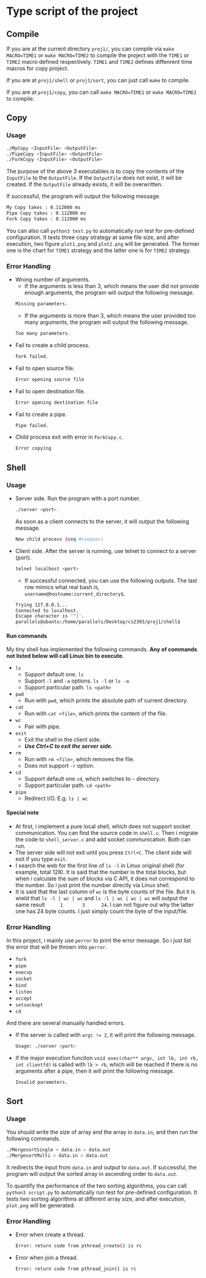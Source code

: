 # Type script of the project

## Compile
If you are at the current directory `proj1/`, you can compile via `make MACRO=TIME1` or `make MACRO=TIME2` to compile the project with the `TIME1` or `TIME2` macro defined respectively. `TIME1` and `TIME2` defines diffenrent time macros for copy project.

If you are at `proj1/shell` or `proj1/sort`, you can just call `make` to compile.

If you are at `proj1/copy`, you can call `make MACRO=TIME1` or `make MACRO=TIME2` to compile.

## Copy
### Usage
```bash
./MyCopy <InputFile> <OutputFile>
./PipeCopy <InputFile> <OutputFile>
./ForkCopy <InputFile> <OutputFile>
```
The purpose of the above 3 executables is to copy the contents of the `InputFile` to the `OutputFile`. If the `OutputFile` does not exist, it will be created. If the `OutputFile` already exists, it will be overwritten.

If successful, the program will output the following message.
```bash
My Copy takes : 0.112000 ms 
Pipe Copy takes : 0.112000 ms
Fork Copy takes : 0.112000 ms
```

You can also call `python3 test.py` to automatically run test for pre-defined configuration. It tests three copy strategy at same file size, and after execution, two figure `plot1.png` and `plot2.png` will be generated. The former one is the chart for `TIME1` strategy and the latter one is for `TIME2` strategy.

### Error Handling
- Wrong number of arguments. 
    - If the arguments is less than 3, which means the user did not provide enough arguments, the program will output the following message.
    ```bash
    Missing parameters. 
    ```
    - If the arguments is more than 3, which means the user provided too many arguments, the program will output the following message.
    ```bash
    Too many parameters. 
    ```
- Fail to create a child process.
    ```bash
    Fork failed.
    ```
- Fail to open source file.
    ```bash
    Error opening source file
    ```
- Fail to open destination file.
    ```bash
    Error opening destination file
    ```
- Fail to create a pipe.
    ```bash
    Pipe failed.
    ```
- Child process exit with error in `ForkCopy.c`.
    ```bash
    Error copying
    ```

## Shell
### Usage
- Server side. Run the program with a port number.
    ```bash
    ./server <port>
    ```
    As soon as a client connects to the server, it will output the following message.
    ```bash
    New child process (seq #<seqno>)
    ```
- Client side. After the server is running, use telnet to connect to a server (port).
    ```bash
    telnet localhost <port>
    ```
    - If successful connected, you can use the following outputs. The last row mimics what real bash is, `username@hostname:current_directory$`.
    ```bash
    Trying 127.0.0.1...
    Connected to localhost.
    Escape character is '^]'.
    parallels@ubuntu:/home/parallels/Desktop/cs2303/proj1/shell$
    ```
#### Run commands
My tiny shell has implemented the following commands. **Any of commands not listed below will call Linux bin to execute.**
- `ls`
    - Support default one. `ls`
    - Support `-l` and `-a` options. `ls -l` or `ls -a`
    - Support particular path. `ls <path>`
- `pwd`
    - Run with `pwd`, which prints the absolute path of current directory.
- `cat`
    - Run with `cat <file>`, which prints the content of the file.
- `wc`
    - Pair with pipe.
- `exit`
    - Exit the shell in the client side.
    - ***Use Ctrl+C to exit the server side.***
- `rm`
    - Run with `rm <file>`, which removes the file.
    - Does not support `-r` option.
- `cd`
    - Support default one `cd`, which switches to `~` directory.
    - Support particular path. `cd <path>`
- `pipe`
    - Redirect I/O. E.g. `ls | wc`

#### Special note
- At first, i implement a pure local shell, which does not support socket communication. You can find the source code in `shell.c`. Then i migrate the code to `shell_server.c` and add socket communication. Both can run.
- The server side will not exit until you press `Ctrl+C`. The client side will exit if you type `exit`.
- I search the web for the first line of `ls -l` in Linux original shell (for example, total 128). It is said that the number is the total blocks, but when i calculate the sum of blocks via C API, it does not correspond to the number. So i just print the number directly via Linux shell.
- It is said that the last column of `wc` is the byte counts of the file. But it is wield that `ls -l | wc | wc` and `ls -l | wc | wc | wc` will output the same result `     1       3      24`. I can not figure out why the latter one has 24 byte counts. I just simply count the byte of the input/file.

### Error Handling
In this project, i mainly use `perror` to print the error message. So i just list the error that will be thrown into `perror`.
- `fork`
- `pipe`
- `execvp`
- `socket`
- `bind`
- `listen`
- `accept`
- `setsockopt`
- `cd`

And there are several manually handled errors.
- If the server is called with `argc != 2`, it will print the following message.
    ```bash
    Usage: ./server <port>
    ```
- If the major execution funciton `void exec(char** argv, int lb, int rb, int clientfd)` is called with `lb > rb`, which will be reached if there is no arguments after a pipe, then it will print the following message.
    ```bash
    Invalid parameters.
    ```

## Sort
### Usage
You should write the size of array and the array in `data.in`, and then run the following commands.
```bash
./MergesortSingle < data.in > data.out
./MergesortMulti < data.in > data.out
```
It redirects the input from `data.in` and output to `data.out`. If successful, the program will output the sorted array in ascending order to `data.out`.

To quantify the performance of the two sorting algorithms, you can call `python3 script.py` to automatically run test for pre-defined configuration. It tests two sorting algorithms at different array size, and after execution, `plot.png` will be generated.

### Error Handling
- Error when create a thread.
    ```bash
    Error: return code from pthread_create() is rc
    ```
- Error when join a thread.
    ```bash
    Error: return code from pthread_join() is rc
    ```